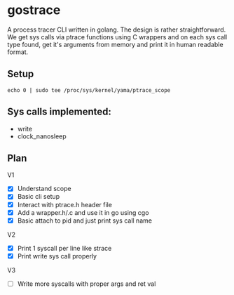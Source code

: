 # gostrace

A process tracer CLI written in golang. The design is rather straightforward. We get sys calls via ptrace functions using C wrappers and on each sys call type found, get it's arguments from memory and print it in human readable format.

## Setup

```
echo 0 | sudo tee /proc/sys/kernel/yama/ptrace_scope
```

## Sys calls implemented:
 - write
 - clock_nanosleep

## Plan
 
V1
 - [x] Understand scope
 - [x] Basic cli setup
 - [x] Interact with ptrace.h header file 
 - [x] Add a wrapper.h/.c and use it in go using cgo
 - [x] Basic attach to pid and just print sys call name

V2
 - [x] Print 1 syscall per line like strace
 - [x] Print write sys call properly

V3
 - [ ] Write more syscalls with proper args and ret val
